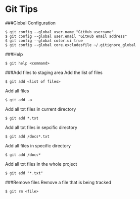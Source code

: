 Git Tips
========

###Global Configuration
```git
$ git config --global user.name "GitHub username"
$ git config --global user.email "GitHub email address"
$ git config --global color.ui true
$ git config --global core.excludesfile ~/.gitignore_global
```

###Help
```git
$ git help <command>
```

###Add files to staging area
Add the list of files
```git
$ git add <list of files>
```

Add all files
```git
$ git add -a
```

Add all txt files in current directory
```git
$ git add *.txt
```

Add all txt files in sepcific directory
```git
$ git add /docs*.txt
```

Add all files in specific directory
```git
$ git add /docs*
```

Add all txt files in the whole project
```git
$ git add "*.txt"
```

###Remove files
Remove a file that is being tracked
```git
$ git rm <file>
```
